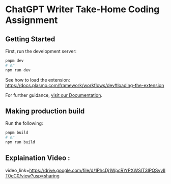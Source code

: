 # ChatGPT Writer Take-Home Coding Assignment


## Getting Started

First, run the development server:

```bash
pnpm dev
# or
npm run dev
```

See how to load the extension: https://docs.plasmo.com/framework/workflows/dev#loading-the-extension

For further guidance, [visit our Documentation](https://docs.plasmo.com/).

## Making production build

Run the following:

```bash
pnpm build
# or
npm run build
```

## Explaination Video : 

video_link=https://drive.google.com/file/d/1PhcDj1WpcRYrPXWSlT3IPQSvyIIT0eC0/view?usp=sharing
